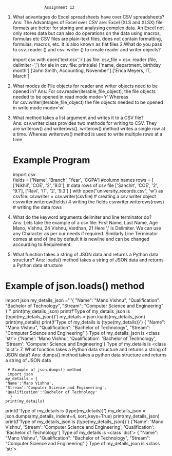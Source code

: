                      Assignment 13

1. What advantages do Excel spreadsheets have over CSV spreadsheets?
Ans: The Advantages of Excel over CSV are:
     Excel (XLS and XLSX) file formats are better for storing and analysing complex data.
     An Excel not only stores data but can also do operations on the data using macros, formulas etc
     CSV files are plain-text files, does not contain formatting, formulas, macros, etc. It is also known as flat files
2.What do you pass to csv. reader () and csv. writer () to create reader and writer objects?

   import csv
   with open('text.csv','r') as file:
    csv_file = csv. reader (file, delimiter=',')
    for ele in csv_file:
        print(ele)
    ['name, department, birthday month']
    ['John Smith, Accounting, November']
    ['Erica Meyers, IT, March']
3. What modes do File objects for reader and writer objects need to be opened in?
Ans: For csv.reader(iterable_file_object), the file objects needed to be opened in read mode mode='r' Whereas for csv.writer(iterable_file_object) the file objects needed to be opened in write mode mode='w'
4. What method takes a list argument and writes it to a CSV file?
Ans: csv.writer class provides two methods for writing to CSV. They are writerow() and writerows(). writerow() method writes a single row at a time. Whereas writerows() method is used to write multiple rows at a time.

     # Example Program
     import csv      
     fields = ['Name', 'Branch', 'Year', 'CGPA'] #column names 
     rows = [ 
            ['Nikhil', 'COE', '2', '9.0'],  # data rows of csv file 
            ['Sanchit', 'COE', '2', '9.1'], 
            ['Ravi', 'IT', '2', '9.3']
       ] 
      with open("university_records.csv", 'w') as csvfile: 
    csvwriter = csv.writer(csvfile) # creating a csv writer object 
    csvwriter.writerow(fields) # writing the fields 
    csvwriter.writerows(rows) # writing the data rows 
5. What do the keyword arguments delimiter and line terminator do?
Ans: Lets take the example of a csv file:
    First Name, Last Name, Age
   Mano, Vishnu, 24
    Vishnu, Vardhan, 21
   Here ',' is Delimiter. We can use any Character as per our needs if required. Similarly Line Terminator comes at end of line by default it is newline and can be changed accourding to Requirement.
6. What function takes a string of JSON data and returns a Python data structure?
Ans: loads() method takes a string of JSON data and returns a Python data structure

  # Example of json.loads() method
   import json
   my_details_json ='''{
    "Name": "Mano Vishnu",
    "Qualification": "Bachelor of Technology",
    "Stream": "Computer Science and Engineering"
    }'''
   print(my_details_json)
  print(f'Type of my_details_json is {type(my_details_json)}')
   my_details = json.loads(my_details_json)
   print(my_details)
   print(f'Type of my_details is {type(my_details)}')
   {
    "Name": "Mano Vishnu",
    "Qualification": "Bachelor of Technology",
    "Stream": "Computer Science and Engineering"
    }
   Type of my_details_json is <class 'str'>
   {'Name': 'Mano Vishnu', 'Qualification': 'Bachelor of Technology', 'Stream': 'Computer Science and Engineering'}
   Type of my_details is <class 'dict'>
7. What function takes a Python data structure and returns a string of JSON data?
Ans: dumps() method takes a python data structure and returns a string of JSON data

     # Example of json.dumps() method
     import json
    my_details = {
    'Name':'Mano Vishnu',
    'Stream':'Computer Science and Engineering',
    'Qualification':'Bachelor of Technology'
      }
    print(my_details)
   print(f'Type of my_details is {type(my_details)}')
    my_details_json = json.dumps(my_details, indent=4, sort_keys=True)
    print(my_details_json)
    print(f'Type of my_details_json is {type(my_details_json)}')
  {'Name': 'Mano Vishnu', 'Stream': 'Computer Science and Engineering', 'Qualification': 'Bachelor of Technology'}
  Type of my_details is <class 'dict'>
   {
    "Name": "Mano Vishnu",
    "Qualification": "Bachelor of Technology",
    "Stream": "Computer Science and Engineering"
}
Type of my_details_json is <class 'str'>
